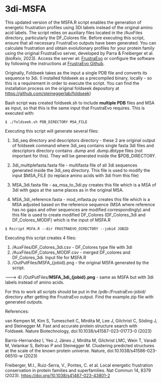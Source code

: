 # 3di-MSFA

This updated version of the MSFA.R script enables the generation of energetic frustration profiles using 3Di labels instead of the original amino acid labels. The script relies on auxiliary files located in the /AuxFiles directory, particularly the DF_Colores file. Before executing this script, ensure that all necessary FrustraEvo outputs have been generated. You can calculate frustration and obtain evolutionary profiles for your protein family using the original FrustraEvo server, developed by Parra & Freiberger et al. (bioRxiv, 2023). Access the server at: [FrustraEvo](https://frustraevo.qb.fcen.uba.ar) or configure the software by following the instructions at [FrustraEvo Github](https://github.com/proteinphysiologylab/FrustraEvo).

Originally, Foldseek takes as the input a single PDB file and converts its sequence to 3di. (I installed foldseek as a precompiled binary, locally - so this is a requirement in order to execute the script. You can find the installation process on the original foldseek depository at https://github.com/steineggerlab/foldseek) 

Bash script was created foldseek.sh to include **multiple PDB** files and MSA as input, so that this is the same input that FrustraEvo requires. This is executed with:
```
$ ./foldseek.sh PDB_DIRECTORY MSA_FILE
```
Executing this script will generate several files:

1) 3di_seq directory and descriptors directory - these 2 are original output of foldseek command where 3di_seq contains single fasta 3di files and descriptors directory contains .dump and .dump.dbtype files (not important for this). They will be generated inside the $PDB_DIRECTORY.

2) 3di_multiplefasta.fasta file - multifasta file of all 3di sequences generated inside the 3di_seq directory. This file is used to modify the input $MSA_FILE (to replace amino acids with 3di from this file)

3) MSA_3di.fasta file - aa_msa_to_3di.py creates this file which is a MSA of 3di with gaps at the same places as in the original MSA.

4) MSA_3di_reference.fasta - mod_mfasta.py creates this file which is a MSA adjusted based on the reference sequence (MSA where reference has no gaps and other sequences are modified correspondingly) and this file is used to create modified DF_Colores (DF_Colores_3di and DF_Colores_MODIF) which is the input of MSFA.R




```
$ Rscript MSFA.R --dir FRUSTRAEVO_DIRECTORY --jobid JOBID
```
Executing this script creates 4 files:

1) /AuxFiles/DF_Colores_3di.csv - DF_Colores type file with 3di
2) /AuxFiles/DF_Colores_MODIF.csv - merged DF_colores and DF_Colores_3di. Input file for MSFA.R
3) /OutPutFiles/MSFA_{jobid}.png - the original MSFA generated by the script.

---> 4) /OutPutFiles/**MSFA_3di_{jobid}.png** - same as MSFA but with 3di labels instead of amino acids.

For this to work all scripts should be put in the /pdb-/FrustraEvo-jobid/ directory after getting the FrustraEvo output. 
Find the example.zip file with generated outputs. 




References:

van Kempen M, Kim S, Tumescheit C, Mirdita M, Lee J, Gilchrist C, Söding J, and Steinegger M. Fast and accurate protein structure search with Foldseek. Nature Biotechnology, doi:10.1038/s41587-023-01773-0 (2023)

Barrio-Hernandez I, Yeo J, Jänes J, Mirdita M, Gilchrist LMC, Wein T, Varadi M, Velankar S, Beltrao P and Steinegger M. Clustering predicted structures at the scale of the known protein universe. Nature, doi:10.1038/s41586-023-06510-w (2023)

Freiberger, M.I., Ruiz-Serra, V., Pontes, C. et al. Local energetic frustration conservation in protein families and superfamilies. Nat Commun 14, 8379 (2023). https://doi.org/10.1038/s41467-023-43801-2

